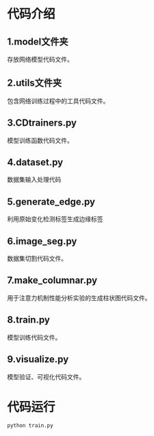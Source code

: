 # 代码介绍
## 1.model文件夹
存放网络模型代码文件。

## 2.utils文件夹
包含网络训练过程中的工具代码文件。

## 3.CDtrainers.py
模型训练函数代码文件。

## 4.dataset.py
数据集输入处理代码

## 5.generate_edge.py
利用原始变化检测标签生成边缘标签

## 6.image_seg.py
数据集切割代码文件。

## 7.make_columnar.py
用于注意力机制性能分析实验的生成柱状图代码文件。

## 8.train.py
模型训练代码文件。

## 9.visualize.py
模型验证、可视化代码文件。


# 代码运行
    python train.py

